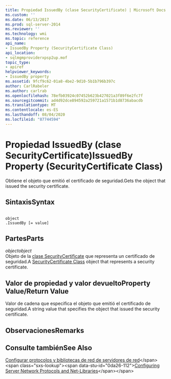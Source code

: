 ```yaml
---
title: Propiedad IssuedBy (clase SecurityCertificate) | Microsoft Docs
ms.custom: ''
ms.date: 06/13/2017
ms.prod: sql-server-2014
ms.reviewer: ''
ms.technology: wmi
ms.topic: reference
api_name:
- IssuedBy Property (SecurityCertificate Class)
api_location:
- sqlmgmproviderxpsp2up.mof
topic_type:
- apiref
helpviewer_keywords:
- IssuedBy property
ms.assetid: 9fcf9c62-01a8-4be2-9d10-5b1b796b397c
author: CarlRabeler
ms.author: carlrab
ms.openlocfilehash: 78efb03924c07452b623b427021a3f89f6e2fc7f
ms.sourcegitcommit: ad4d92dce894592a259721a1571b1d8736abacdb
ms.translationtype: MT
ms.contentlocale: es-ES
ms.lasthandoff: 08/04/2020
ms.locfileid: "87744594"
---
```

# <a name="issuedby-property-securitycertificate-class"></a><span data-ttu-id="0da26-102">Propiedad IssuedBy (clase SecurityCertificate)</span><span class="sxs-lookup"><span data-stu-id="0da26-102">IssuedBy Property (SecurityCertificate Class)</span></span>
  <span data-ttu-id="0da26-103">Obtiene el objeto que emitió el certificado de seguridad.</span><span class="sxs-lookup"><span data-stu-id="0da26-103">Gets the object that issued the security certificate.</span></span>  
  
## <a name="syntax"></a><span data-ttu-id="0da26-104">Sintaxis</span><span class="sxs-lookup"><span data-stu-id="0da26-104">Syntax</span></span>  
  
```  
  
object  
.IssuedBy [= value]  
```  
  
## <a name="parts"></a><span data-ttu-id="0da26-105">Partes</span><span class="sxs-lookup"><span data-stu-id="0da26-105">Parts</span></span>  
 <span data-ttu-id="0da26-106">*object*</span><span class="sxs-lookup"><span data-stu-id="0da26-106">*object*</span></span>  
 <span data-ttu-id="0da26-107">Objeto de la [clase SecurityCertificate](securitycertificate-class.md) que representa un certificado de seguridad.</span><span class="sxs-lookup"><span data-stu-id="0da26-107">A [SecurityCertificate Class](securitycertificate-class.md) object that represents a security certificate.</span></span>  
  
## <a name="property-valuereturn-value"></a><span data-ttu-id="0da26-108">Valor de propiedad y valor devuelto</span><span class="sxs-lookup"><span data-stu-id="0da26-108">Property Value/Return Value</span></span>  
 <span data-ttu-id="0da26-109">Valor de cadena que especifica el objeto que emitió el certificado de seguridad.</span><span class="sxs-lookup"><span data-stu-id="0da26-109">A string value that specifies the object that issued the security certificate.</span></span>  
  
## <a name="remarks"></a><span data-ttu-id="0da26-110">Observaciones</span><span class="sxs-lookup"><span data-stu-id="0da26-110">Remarks</span></span>  
  
## <a name="see-also"></a><span data-ttu-id="0da26-111">Consulte también</span><span class="sxs-lookup"><span data-stu-id="0da26-111">See Also</span></span>  
 <span data-ttu-id="0da26-112">[Configurar protocolos y bibliotecas de red de servidores de red](https://msdn.microsoft.com/library/ms177485\(v=sql.100\).aspx)</span><span class="sxs-lookup"><span data-stu-id="0da26-112">[Configuring Server Network Protocols and Net-Libraries](https://msdn.microsoft.com/library/ms177485\(v=sql.100\).aspx)</span></span>  
  
  
